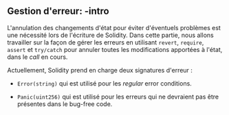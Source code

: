 ## Gestion d'erreur: -intro

L'annulation des changements d'état pour éviter d'éventuels problèmes est une nécessité lors de l'écriture de Solidity.
Dans cette partie, nous allons travailler sur la façon de gérer les erreurs en utilisant `revert`, `require`, `assert` et `try/catch` pour annuler toutes les modifications apportées à l'état, dans le <em>call</em> en cours.

Actuellement, Solidity prend en charge deux signatures d'erreur :

- `Error(string)` qui est utilisé pour les <em>regular</em> error conditions.

- `Panic(uint256)` qui est utilisé pour les erreurs qui ne devraient pas être présentes dans le bug-free code.
